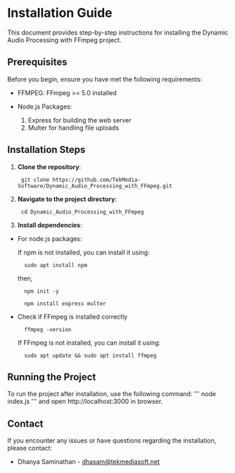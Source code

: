 # Installation Guide

This document provides step-by-step instructions for installing the Dynamic Audio Processing with FFmpeg project.

## Prerequisites

Before you begin, ensure you have met the following requirements:

- FFMPEG:
    FFmpeg >= 5.0 installed
 	
- Node.js Packages:
    1. Express for building the web server
    2. Multer for handling file uploads
	 
## Installation Steps

1. **Clone the repository**:

        git clone https://github.com/TekMedia-Software/Dynamic_Audio_Processing_with_FFmpeg.git
	
2. **Navigate to the project directory**:

        cd Dynamic_Audio_Processing_with_FFmpeg
       
3. **Install dependencies**:
   
- For node.js packages:
    	
    If npm is not installed, you can install it using:

        sudo apt install npm
	then,

        npm init -y

        npm install express multer

- Check if FFmpeg is installed correctly

        ffmpeg -version

	If FFmpeg is not installed, you can install it using:

        sudo apt update && sudo apt install ffmpeg


## Running the Project

To run the project after installation, use the following command:
        '''
        node index.js
        '''
and open http://localhost:3000 in browser.

## Contact

If you encounter any issues or have questions regarding the installation, please contact:

 - Dhanya Saminathan - [dhasam@tekmediasoft.net](mailto:dhasam@tekmediasoft.net)

